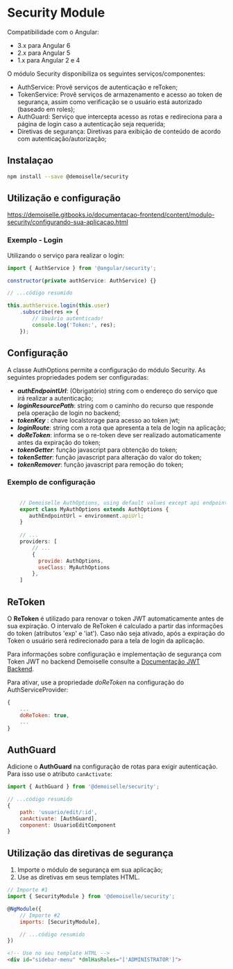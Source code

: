 # Security Module

Compatibilidade com o Angular:
- 3.x para Angular 6
- 2.x para Angular 5
- 1.x para Angular 2 e 4

O módulo Security disponibiliza os seguintes serviços/componentes:
* AuthService: Provê serviços de autenticação e reToken;
* TokenService: Provê serviços de armazenamento e acesso ao token de segurança, assim como verificação se o usuário está autorizado (baseado em roles);
* AuthGuard: Serviço que intercepta acesso as rotas e redireciona para a página de login caso a autenticação seja requerida;
* Diretivas de segurança: Diretivas para exibição de conteúdo de acordo com autenticação/autorização;


## Instalaçao

```bash
npm install --save @demoiselle/security
```


## Utilização e configuração

https://demoiselle.gitbooks.io/documentacao-frontend/content/modulo-security/configurando-sua-aplicacao.html

### Exemplo - Login

Utilizando o serviço para realizar o login:

```javascript
import { AuthService } from '@angular/security';

constructor(private authService: AuthService) {}

// ...código resumido

this.authService.login(this.user)
    .subscribe(res => {
        // Usuário autenticado!
        console.log('Token:', res);
    });
```


## Configuração

A classe AuthOptions permite a configuração do módulo Security. As seguintes propriedades podem ser configuradas:

- **_authEndpointUrl_**: (Obrigatório) string com o endereço do serviço que irá realizar a autenticação;
- **_loginResourcePath_**: string com o caminho do recurso que responde pela operação de login no backend;
- **_tokenKey_** : chave localstorage para acesso ao token jwt;
- **_loginRoute_**: string com a rota que apresenta a tela de login na aplicação;
- **_doReToken_**: informa se o re-token deve ser realizado automaticamente antes da expiração do token;
- **_tokenGetter_**: função javascript para obtenção do token;
- **_tokenSetter_**: função javascript para alteração do valor do token;
- **_tokenRemover_**: função javascript para remoção do token;




### Exemplo de configuração

```javascript

    // Demoiselle AuthOptions, using default values except api endpoint
    export class MyAuthOptions extends AuthOptions {
       authEndpointUrl = environment.apiUrl;
    }
    
    // ...
    providers: [
        // ...
        {
          provide: AuthOptions,
          useClass: MyAuthOptions
        },
    ]
```

## ReToken

O **ReToken** é utilizado para renovar o token JWT automaticamente antes de sua expiração. O intervalo de ReToken é calculado a partir das informações do token (atributos 'exp' e 'iat'). Caso não seja ativado, após a expiração do Token o usuário será redirecionado para a tela de login da aplicação.

Para informações sobre configuração e implementação de segurança com Token JWT no backend Demoiselle consulte a [Documentação JWT Backend](https://demoiselle.gitbooks.io/documentacao-jee/content/jwt.html).

Para ativar, use a propriedade _doReToken_ na configuração do AuthServiceProvider:

```javascript
{
    ...
    doReToken: true,
    ...
}
```

## AuthGuard

Adicione o **AuthGuard** na configuração de rotas para exigir autenticação.
Para isso use o atributo `canActivate`:

```javascript
import { AuthGuard } from '@demoiselle/security';

// ...código resumido
{ 
    path: 'usuario/edit/:id',
    canActivate: [AuthGuard],
    component: UsuarioEditComponent 
}

```

## Utilização das diretivas de segurança

1. Importe o módulo de segurança em sua aplicação;
2. Use as diretivas em seus templates HTML.

```javascript
// Importe #1
import { SecurityModule } from '@demoiselle/security';

@NgModule({
    // Importe #2
    imports: [SecurityModule],

    // ...código resumido
})
```

```html
<!-- Use no seu template HTML -->
<div id="sidebar-menu" *dmlHasRoles="['ADMINISTRATOR']">
```
